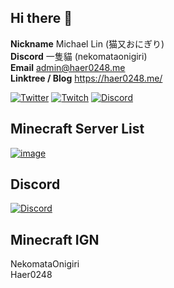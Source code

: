 ## Hi there 👋
**Nickname** Michael Lin (猫又おにぎり)  
**Discord** 一隻貓 (nekomataonigiri)    
**Email** admin@haer0248.me  
**Linktree / Blog** https://haer0248.me/

[![Twitter](https://img.shields.io/badge/twitter-haer0248-1da1f2?style=for-the-badge&logo=twitter)](https://twitter.com/haer0248)
[![Twitch](https://img.shields.io/badge/twitch-haer0248-f04ca1?style=for-the-badge&logo=twitch)](https://twitch.tv/haer0248)
[![Discord](https://img.shields.io/badge/discord-haer0248-5865F2?style=for-the-badge&logo=discord)](https://discord.gg/haer0248)  

## Minecraft Server List
[![image](https://www.mc-list.xyz/assets/fbimg.png)](https://www.mc-list.xyz/)

## Discord
[![Discord](https://image.haer0248.me/discord_banner)](https://discord.gg/VaQAY2s)

## Minecraft IGN
NekomataOnigiri  
Haer0248
